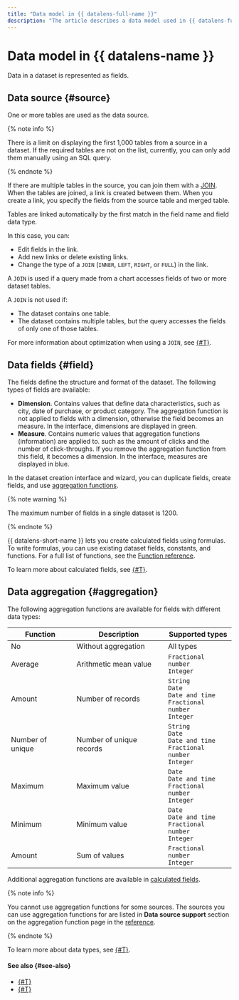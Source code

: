 ```yaml
---
title: "Data model in {{ datalens-full-name }}"
description: "The article describes a data model used in {{ datalens-full-name }}. One or more tables are used as the data source. If multiple tables are available in the data source, you can merge them using the JOIN operator. When the tables are joined, a link is created between them. When you create a link, you specify the fields from the source table and merged table."
---
```


# Data model in {{ datalens-name }}

Data in a dataset is represented as fields.

## Data source {#source}

One or more tables are used as the data source.

{% note info %}

There is a limit on displaying the first 1,000 tables from a source in a dataset. If the required tables are not on the list, currently, you can only add them manually using an SQL query.

{% endnote %}

If there are multiple tables in the source, you can join them with a [JOIN](https://en.wikipedia.org/wiki/Join_(SQL)).
When the tables are joined, a link is created between them. When you create a link, you specify the fields from the source table and merged table.

Tables are linked automatically by the first match in the field name and field data type.

In this case, you can:
- Edit fields in the link.
- Add new links or delete existing links.
- Change the type of a `JOIN` (`INNER`, `LEFT`, `RIGHT`, or `FULL`) in the link.

A `JOIN` is used if a query made from a chart accesses fields of two or more dataset tables.

A `JOIN` is not used if:
- The dataset contains one table.
- The dataset contains multiple tables, but the query accesses the fields of only one of those tables.

For more information about optimization when using a `JOIN`, see [{#T}](../data-join.md#join-optimization).

## Data fields {#field}

The fields define the structure and format of the dataset. The following types of fields are available:

- **Dimension**. Contains values that define data characteristics, such as city, date of purchase, or product category. The aggregation function is not applied to fields with a dimension, otherwise the field becomes an measure. In the interface, dimensions are displayed in green.
- **Measure**. Contains numeric values that aggregation functions (information) are applied to. such as the amount of clicks and the number of click-throughs. If you remove the aggregation function from this field, it becomes a dimension. In the interface, measures are displayed in blue.

In the dataset creation interface and wizard, you can duplicate fields, create fields, and use [aggregation functions](#aggregation).

{% note warning %}

The maximum number of fields in a single dataset is 1200.

{% endnote %}

{{ datalens-short-name }} lets you create calculated fields using formulas.
To write formulas, you can use existing dataset fields, constants, and functions.
For a full list of functions, see the [Function reference](../../function-ref/all.md).

To learn more about calculated fields, see [{#T}](../calculations/index.md).

## Data aggregation {#aggregation}

The following aggregation functions are available for fields with different data types:

| Function | Description | Supported types |
----- | ----- | -----
| No | Without aggregation | All types |
| Average | Arithmetic mean value | `Fractional number`<br/>`Integer` |
| Amount | Number of records | `String`<br/>`Date`<br/>`Date and time`<br/>`Fractional number`<br/>`Integer` |
| Number of unique | Number of unique records | `String`<br/>`Date`<br/>`Date and time`<br/>`Fractional number`<br/>`Integer` |
| Maximum | Maximum value | `Date`<br/>`Date and time`<br/>`Fractional number`<br/>`Integer` |
| Minimum | Minimum value | `Date`<br/>`Date and time`<br/>`Fractional number`<br/>`Integer` |
| Amount | Sum of values | `Fractional number`<br/>`Integer` |

Additional aggregation functions are available in [calculated fields](../calculations/index.md).

{% note info %}

You cannot use aggregation functions for some sources.
The sources you can use aggregation functions for are listed in **Data source support** section on the aggregation function page in the [reference](../../function-ref/aggregation-functions.md).

{% endnote %}

To learn more about data types, see [{#T}](../data-types.md).

#### See also {#see-also}

* [{#T}](../../operations/dataset/create.md)
* [{#T}](../../operations/dataset/create-calculated-field.md)